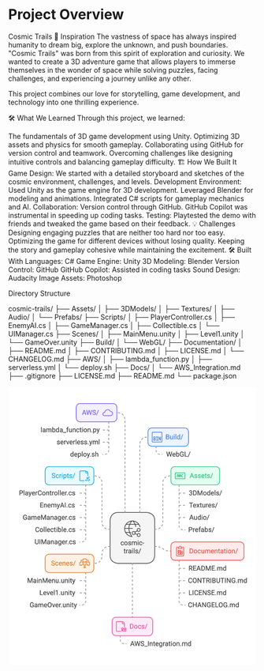 # Project Overview

Cosmic Trails
🚀 Inspiration
The vastness of space has always inspired humanity to dream big, explore the unknown, and push boundaries. "Cosmic Trails" was born from this spirit of exploration and curiosity. We wanted to create a 3D adventure game that allows players to immerse themselves in the wonder of space while solving puzzles, facing challenges, and experiencing a journey unlike any other.

This project combines our love for storytelling, game development, and technology into one thrilling experience.

🛠️ What We Learned
Through this project, we learned:

The fundamentals of 3D game development using Unity.
Optimizing 3D assets and physics for smooth gameplay.
Collaborating using GitHub for version control and teamwork.
Overcoming challenges like designing intuitive controls and balancing gameplay difficulty.
🏗️ How We Built It
Game Design:
We started with a detailed storyboard and sketches of the cosmic environment, challenges, and levels.
Development Environment:
Used Unity as the game engine for 3D development.
Leveraged Blender for modeling and animations.
Integrated C# scripts for gameplay mechanics and AI.
Collaboration:
Version control through GitHub.
GitHub Copilot was instrumental in speeding up coding tasks.
Testing:
Playtested the demo with friends and tweaked the game based on their feedback.
💡 Challenges
Designing engaging puzzles that are neither too hard nor too easy.
Optimizing the game for different devices without losing quality.
Keeping the story and gameplay cohesive while maintaining the excitement.
🛠️ Built With
Languages: C#
Game Engine: Unity
3D Modeling: Blender
Version Control: GitHub
GitHub Copilot: Assisted in coding tasks
Sound Design: Audacity
Image Assets: Photoshop

Directory Structure

cosmic-trails/
├── Assets/
│   ├── 3DModels/
│   ├── Textures/
│   ├── Audio/
│   └── Prefabs/
├── Scripts/
│   ├── PlayerController.cs
│   ├── EnemyAI.cs
│   ├── GameManager.cs
│   ├── Collectible.cs
│   └── UIManager.cs
├── Scenes/
│   ├── MainMenu.unity
│   ├── Level1.unity
│   └── GameOver.unity
├── Build/
│   └── WebGL/
├── Documentation/
│   ├── README.md
│   ├── CONTRIBUTING.md
│   ├── LICENSE.md
│   └── CHANGELOG.md
├── AWS/
│   ├── lambda_function.py
│   ├── serverless.yml
│   └── deploy.sh
├── Docs/
│   └── AWS_Integration.md
├── .gitignore
├── LICENSE.md
├── README.md
└── package.json

![Screenshot](Documentation/screenshot.png)